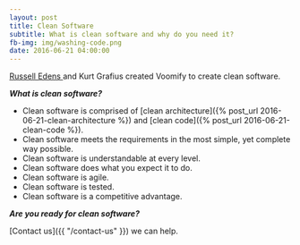 ```yaml
---
layout: post
title: Clean Software
subtitle: What is clean software and why do you need it?
fb-img: img/washing-code.png 
date: 2016-06-21 04:00:00 
---
```


[Russell Edens ](http://www.russelledens.net/)  and Kurt Grafius created Voomify to create clean software.

***What is clean software?***

* Clean software is comprised of [clean architecture]({% post_url 2016-06-21-clean-architecture %}) and [clean code]({% post_url 2016-06-21-clean-code %}).
* Clean software meets the requirements in the most simple, yet complete way possible.
* Clean software is understandable at every level. 
* Clean software does what you expect it to do. 
* Clean software is agile. 
* Clean software is tested.
* Clean software is a competitive advantage. 

***Are you ready for clean software?***

[Contact us]({{ "/contact-us" }}) we can help. 
